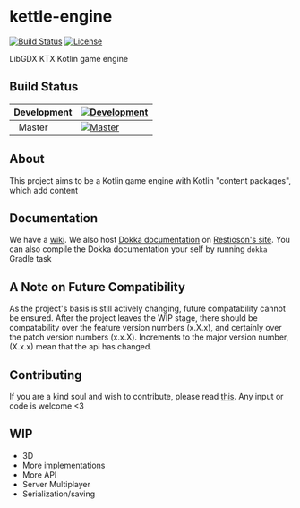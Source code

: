 # kettle-engine
[![Build Status](https://travis-ci.org/Restioson/kettle-engine.svg?branch=master "Build Status")](https://travis-ci.org/Restioson/kettle-engine/) [![License](https://img.shields.io/github/license/Restioson/kettle-engine.svg "License")](https://github.com/Restioson/kettle-engine/LICENSE.md) 


LibGDX KTX Kotlin game engine

## Build Status
|Development|[![Development](https://travis-ci.org/Restioson/kettle-engine.svg?branch=development "Development Branch")](https://travis-ci.org/Restioson/kettle-engine/)|
|-----------|---------------------------------------------------------------------------------------------------------|
|   Master  |[![Master](https://travis-ci.org/Restioson/kettle-engine.svg?branch=master "Master Branch")](https://travis-ci.org/Restioson/kettle-engine/)|

## About
This project aims to be a Kotlin game engine with Kotlin "content packages", which add content

## Documentation
We have a [wiki](https://github.com/Restioson/kettle-engine/wiki). We also host [Dokka documentation](https://restioson.github.io/docs/kettle-engine/) on [Restioson's site](https://restioson.github.io). You can also compile the Dokka documentation your self by running `dokka` Gradle task

## A Note on Future Compatibility
As the project's basis is still actively changing, future compatability cannot be ensured. After the project leaves the WIP stage, there should be compatability over the feature version numbers (x.X.x), and certainly over the patch version numbers (x.x.X). Increments to the major version number, (X.x.x) mean that the api has changed.

## Contributing
If you are a kind soul and wish to contribute, please read [this](https://github.com/Restioson/kettle-engine/wiki/Contributing). Any input or code is welcome <3

## WIP
- 3D
- More implementations
- More API
- Server Multiplayer
- Serialization/saving
